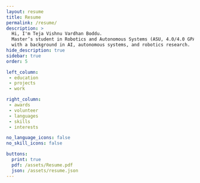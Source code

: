 ```yaml
---
layout: resume
title: Resume
permalink: /resume/
description: >
  Hi, I'm Teja Vishnu Vardhan Boddu.  
  Master’s student in Robotics and Autonomous Systems (ASU, 4.0/4.0 GPA), 
  with a background in AI, autonomous systems, and robotics research.
hide_description: true
sidebar: true
order: 5

left_column:
 - education
 - projects
 - work

right_column:
 - awards
 - volunteer
 - languages
 - skills
 - interests

no_language_icons: false
no_skill_icons: false

buttons:
  print: true
  pdf: /assets/Resume.pdf
  json: /assets/resume.json
---
```

